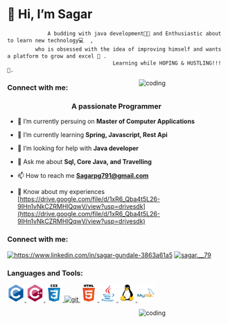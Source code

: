# 👋 Hi, I’m Sagar


                 A budding with java development👨‍💻 and Enthusiastic about to learn new technology💻  ,
             who is obsessed with the idea of improving himself and wants a platform to grow and excel 🔑 .
                                      Learning while HOPING & HUSTLING!!! 🏁.
<!---
SagarGundale7/SagarGundale7 is a ✨ special ✨ repository because its `README.md` (this file) appears on your GitHub profile.
You can click the Preview link to take a look at your changes.
--->
<img align="right" alt="coding" width="200" src="https://c.tenor.com/flflC6GFzO8AAAAd/sultan-alrefaei-programmer.gif">
<h3 align="left">Connect with me:</h3>

<h3 align="center">A passionate Programmer</h3>

- 🔭 I’m currently persuing on **Master of Computer Applications**

- 🌱 I’m currently learning **Spring, Javascript, Rest Api**

- 🤝 I’m looking for help with **Java developer**

- 💬 Ask me about **Sql, Core Java, and Travelling**

- 📫 How to reach me **Sagarpg791@gmail.com**

- 📄 Know about my experiences [https://drive.google.com/file/d/1xR6_Qba4t5L26-9IHn1vNkCZRMHlQqwV/view?usp=drivesdk](https://drive.google.com/file/d/1xR6_Qba4t5L26-9IHn1vNkCZRMHlQqwV/view?usp=drivesdk)

<h3 align="left">Connect with me:</h3>
<p align="left">
<a href="https://linkedin.com/in/https://www.linkedin.com/in/sagar-gundale-3863a61a5" target="blank"><img align="center" src="https://raw.githubusercontent.com/rahuldkjain/github-profile-readme-generator/master/src/images/icons/Social/linked-in-alt.svg" alt="https://www.linkedin.com/in/sagar-gundale-3863a61a5" height="30" width="40" /></a>
<a href="https://instagram.com/sagar.__79" target="blank"><img align="center" src="https://raw.githubusercontent.com/rahuldkjain/github-profile-readme-generator/master/src/images/icons/Social/instagram.svg" alt="sagar.__79" height="30" width="40" /></a>
</p>

<h3 align="left">Languages and Tools:</h3>
<p align="left"> <a href="https://www.cprogramming.com/" target="_blank" rel="noreferrer"> <img src="https://raw.githubusercontent.com/devicons/devicon/master/icons/c/c-original.svg" alt="c" width="40" height="40"/> </a> <a href="https://www.w3schools.com/cpp/" target="_blank" rel="noreferrer"> <img src="https://raw.githubusercontent.com/devicons/devicon/master/icons/cplusplus/cplusplus-original.svg" alt="cplusplus" width="40" height="40"/> </a> <a href="https://www.w3schools.com/css/" target="_blank" rel="noreferrer"> <img src="https://raw.githubusercontent.com/devicons/devicon/master/icons/css3/css3-original-wordmark.svg" alt="css3" width="40" height="40"/> </a> <a href="https://git-scm.com/" target="_blank" rel="noreferrer"> <img src="https://www.vectorlogo.zone/logos/git-scm/git-scm-icon.svg" alt="git" width="40" height="40"/> </a> <a href="https://www.w3.org/html/" target="_blank" rel="noreferrer"> <img src="https://raw.githubusercontent.com/devicons/devicon/master/icons/html5/html5-original-wordmark.svg" alt="html5" width="40" height="40"/> </a> <a href="https://www.java.com" target="_blank" rel="noreferrer"> <img src="https://raw.githubusercontent.com/devicons/devicon/master/icons/java/java-original.svg" alt="java" width="40" height="40"/> </a> <a href="https://www.linux.org/" target="_blank" rel="noreferrer"> <img src="https://raw.githubusercontent.com/devicons/devicon/master/icons/linux/linux-original.svg" alt="linux" width="40" height="40"/> </a> <a href="https://www.mysql.com/" target="_blank" rel="noreferrer"> <img src="https://raw.githubusercontent.com/devicons/devicon/master/icons/mysql/mysql-original-wordmark.svg" alt="mysql" width="40" height="40"/> </a> </p>

<img align="right" alt="coding" width="200" src="https://682842.smushcdn.com/2249953/wp-content/uploads/2019/10/T-Rex-Game.gif?lossy=0&strip=1&webp=1">

